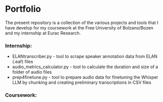 # Portfolio
The present repository is a collection of the various projects and tools that I have develop for my coursework at the Free University of Bolzano/Bozen and my internship at Eurac Research.

### Internship:
* ELANtranscriber.py - tool to scrape speaker annotation data from ELAN (.eaf) files
* audio_metrics_calculator.py - tool to calculate the duration and size of a folder of audio files
* prep4finetune.py - tool to prepare audio data for finetuning the Whisper LLM by chunking and creating preliminary transcriptions in CSV files

### Coursework:
